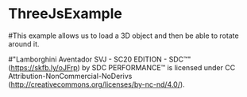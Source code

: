# ThreeJsExample

#This example allows us to load a 3D object and then be able to rotate around it.

#"Lamborghini Aventador SVJ - SC20 EDITION - SDC™️" (https://skfb.ly/oJFrp) by SDC PERFORMANCE™️ is licensed under CC Attribution-NonCommercial-NoDerivs (http://creativecommons.org/licenses/by-nc-nd/4.0/).